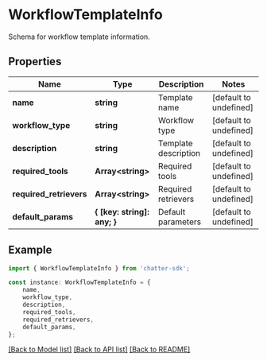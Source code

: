 # WorkflowTemplateInfo

Schema for workflow template information.

## Properties

Name | Type | Description | Notes
------------ | ------------- | ------------- | -------------
**name** | **string** | Template name | [default to undefined]
**workflow_type** | **string** | Workflow type | [default to undefined]
**description** | **string** | Template description | [default to undefined]
**required_tools** | **Array&lt;string&gt;** | Required tools | [default to undefined]
**required_retrievers** | **Array&lt;string&gt;** | Required retrievers | [default to undefined]
**default_params** | **{ [key: string]: any; }** | Default parameters | [default to undefined]

## Example

```typescript
import { WorkflowTemplateInfo } from 'chatter-sdk';

const instance: WorkflowTemplateInfo = {
    name,
    workflow_type,
    description,
    required_tools,
    required_retrievers,
    default_params,
};
```

[[Back to Model list]](../README.md#documentation-for-models) [[Back to API list]](../README.md#documentation-for-api-endpoints) [[Back to README]](../README.md)
